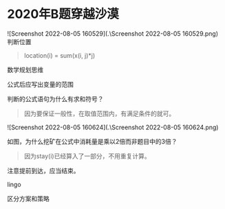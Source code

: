 # 2020年B题穿越沙漠

![Screenshot 2022-08-05 160529](.\Screenshot 2022-08-05 160529.png)判断位置

> location(i) = sum(x(i, j)*j)

数学规划思维

公式后应写出变量的范围

判断的公式语句为什么有求和符号？

> 因为要保证一般性，在取值范围内，有满足条件的就可。

![Screenshot 2022-08-05 160624](.\Screenshot 2022-08-05 160624.png)

如图，为什么挖矿在公式中消耗量是乘以2倍而非题目中的3倍？

>因为stay(i)已经算入了一部分，不用重复计算。

注意提前到达，应当结束。

lingo

区分方案和策略